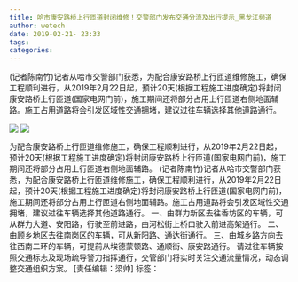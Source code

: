 ```yaml
---
title: 哈市康安路桥上行匝道封闭维修！交警部门发布交通分流及出行提示_黑龙江频道
author: wetech
date: 2019-02-21- 23:33
tags: 
categories: 
---
```

(记者陈南竹)记者从哈市交警部门获悉，为配合康安路桥上行匝道维修施工，确保工程顺利进行，从2019年2月22日起，预计20天(根据工程施工进度确定)将封闭康安路桥上行匝道(国家电网门前)，施工期间还将部分占用上行匝道右侧地面辅路。施工占用道路将会引发区域性交通拥堵，建议过往车辆选择其他道路通行。
<!-- more -->
                
<img align="center" border="0" src="http://p0.ifengimg.com/fck/2019_08/c6de3a58135f1e8_w800_h800.jpg" />
                
<img align="center" border="0" src="http://p2.ifengimg.com/a/2016/0810/204c433878d5cf9size1_w16_h16.png" />
            
为配合康安路桥上行匝道维修施工，确保工程顺利进行，从2019年2月22日起，预计20天(根据工程施工进度确定)将封闭康安路桥上行匝道(国家电网门前)，施工期间还将部分占用上行匝道右侧地面辅路。
(记者陈南竹)记者从哈市交警部门获悉，为配合康安路桥上行匝道维修施工，确保工程顺利进行，从2019年2月22日起，预计20天(根据工程施工进度确定)将封闭康安路桥上行匝道(国家电网门前)，施工期间还将部分占用上行匝道右侧地面辅路。施工占用道路将会引发区域性交通拥堵，建议过往车辆选择其他道路通行。
一、由群力新区去往香坊区的车辆，可从群力大道、安阳路，行驶至前进路，由河松街上桥口驶入前进高架通行。
二、由顾乡地区去往南岗区的车辆，可从新阳路、通达街通行。
三、由城乡路方向去往西南二环的车辆，可提前从埃德蒙顿路、通顺街、康安路通行。
请过往车辆按照交通标志及现场疏导警力指挥通行，交管部门将实时关注交通流量情况，动态调整交通组织方案。
[责任编辑：梁帅]
标签：
 
             
